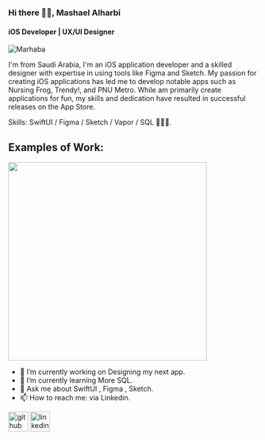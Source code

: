 ### Hi there 👋🏼, Mashael Alharbi
#### iOS Developer | UX/UI Designer 
![Marhaba](https://github.com/Meshael/Meshael/assets/19625138/fb00b513-f843-4e36-8455-81bc4a31b2e8)

I'm from Saudi Arabia, I'm an iOS application developer and a skilled designer with expertise in using tools like Figma and Sketch. 
My passion for creating iOS applications has led me to develop notable apps such as Nursing Frog, Trendy!, and PNU Metro. 
While am primarily create applications for fun, my skills and dedication have resulted in successful releases on the App Store.

Skills: SwiftUI / Figma / Sketch / Vapor / SQL 👩🏻‍💻.

## Examples of Work:
<img src="https://github.com/Meshael/Coin-Purchase.git" width="400" />


- 🔭 I’m currently working on Designing my next app.
- 🌱 I’m currently learning More SQL.
- 💬 Ask me about SwiftUI , Figma , Sketch.
- 📫 How to reach me: via Linkedin.


[<img src='https://cdn.jsdelivr.net/npm/simple-icons@3.0.1/icons/github.svg' alt='github' height='40'>](https://github.com/https://github.com/Meshael)  [<img src='https://cdn.jsdelivr.net/npm/simple-icons@3.0.1/icons/linkedin.svg' alt='linkedin' height='40'>](https://www.linkedin.com/in/mashael-alharbi-b8932b183/)  

